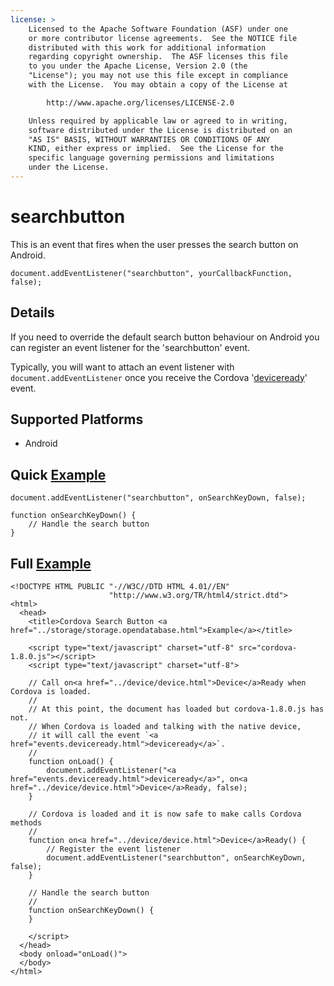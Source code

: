 ```yaml
---
license: >
    Licensed to the Apache Software Foundation (ASF) under one
    or more contributor license agreements.  See the NOTICE file
    distributed with this work for additional information
    regarding copyright ownership.  The ASF licenses this file
    to you under the Apache License, Version 2.0 (the
    "License"); you may not use this file except in compliance
    with the License.  You may obtain a copy of the License at

        http://www.apache.org/licenses/LICENSE-2.0

    Unless required by applicable law or agreed to in writing,
    software distributed under the License is distributed on an
    "AS IS" BASIS, WITHOUT WARRANTIES OR CONDITIONS OF ANY
    KIND, either express or implied.  See the License for the
    specific language governing permissions and limitations
    under the License.
---
```


searchbutton
===========

This is an event that fires when the user presses the search button on Android.

    document.addEventListener("searchbutton", yourCallbackFunction, false);

Details
-------

If you need to override the default search button behaviour on Android you can register an event listener for the 'searchbutton' event.

Typically, you will want to attach an event listener with `document.addEventListener` once you receive the Cordova '<a href="events.deviceready.html">deviceready</a>' event.

Supported Platforms
-------------------

- Android

Quick <a href="../storage/storage.opendatabase.html">Example</a>
-------------

    document.addEventListener("searchbutton", onSearchKeyDown, false);

    function onSearchKeyDown() {
        // Handle the search button
    }

Full <a href="../storage/storage.opendatabase.html">Example</a>
------------

    <!DOCTYPE HTML PUBLIC "-//W3C//DTD HTML 4.01//EN"
                          "http://www.w3.org/TR/html4/strict.dtd">
    <html>
      <head>
        <title>Cordova Search Button <a href="../storage/storage.opendatabase.html">Example</a></title>

        <script type="text/javascript" charset="utf-8" src="cordova-1.8.0.js"></script>
        <script type="text/javascript" charset="utf-8">

        // Call on<a href="../device/device.html">Device</a>Ready when Cordova is loaded.
        //
        // At this point, the document has loaded but cordova-1.8.0.js has not.
        // When Cordova is loaded and talking with the native device,
        // it will call the event `<a href="events.deviceready.html">deviceready</a>`.
        //
        function onLoad() {
            document.addEventListener("<a href="events.deviceready.html">deviceready</a>", on<a href="../device/device.html">Device</a>Ready, false);
        }

        // Cordova is loaded and it is now safe to make calls Cordova methods
        //
        function on<a href="../device/device.html">Device</a>Ready() {
            // Register the event listener
            document.addEventListener("searchbutton", onSearchKeyDown, false);
        }

        // Handle the search button
        //
        function onSearchKeyDown() {
        }

        </script>
      </head>
      <body onload="onLoad()">
      </body>
    </html>
